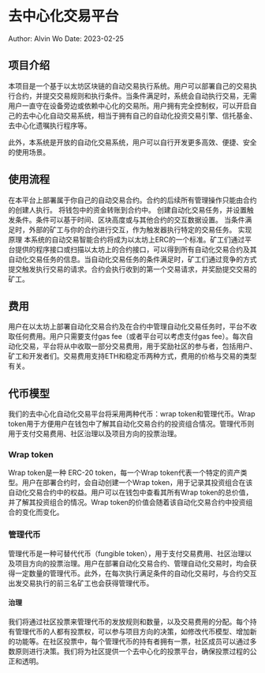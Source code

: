 # 去中心化交易平台

Author: Alvin Wo
Date: 2023-02-25

## 项目介绍
本项目是一个基于以太坊区块链的自动交易执行系统。用户可以部署自己的交易执行合约，并提交交易规则和执行条件。当条件满足时，系统会自动执行交易，无需用户一直守在设备旁边或依赖中心化的交易所。用户拥有完全控制权，可以开启自己的去中心化自动交易系统，相当于拥有自己的自动化投资交易引擎、信托基金、去中心化遗嘱执行程序等。

此外，本系统是开放的自动化交易系统，用户可以自行开发更多高效、便捷、安全的使用场景。

## 使用流程
在本平台上部署属于你自己的自动交易合约。合约的后续所有管理操作只能由合约的创建人执行。
将钱包中的资金转账到合约中。
创建自动化交易任务，并设置触发条件。条件可以基于时间、区块高度或与其他合约的交互数据设置。
当条件满足时，外部的矿工与你的合约进行交互，作为触发器执行特定的交易任务。
实现原理
本系统的自动交易智能合约将成为以太坊上ERC的一个标准。矿工们通过平台提供的程序接口或扫描以太坊上的合约接口，可以得到所有自动化交易合约及其自动化交易任务的信息。当自动化交易任务的条件满足时，矿工们通过竞争的方式提交触发执行交易的请求。合约会执行收到的第一个交易请求，并奖励提交交易的矿工。

## 费用
用户在以太坊上部署自动化交易合约及在合约中管理自动化交易任务时，平台不收取任何费用。用户只需要支付gas fee（或者平台可以考虑支付gas fee）。每次自动化交易，平台将从中收取一部分交易费用，用于奖励社区的参与者，包括用户、矿工和开发者们。交易费用支持ETH和稳定币两种方式，费用的价格与交易的类型有关。

## 代币模型
我们的去中心化自动化交易平台将采用两种代币：wrap token和管理代币。Wrap token用于方便用户在钱包中了解其自动化交易合约的投资组合情况。管理代币则用于支付交易费用、社区治理以及项目方向的投票治理。

### Wrap token
Wrap token是一种 ERC-20 token，每一个Wrap token代表一个特定的资产类型。用户在部署合约时，会自动创建一个Wrap token，用于记录其投资组合在该自动化交易合约中的权益。用户可以在钱包中查看其所有Wrap token的总价值，并了解其投资组合的情况。Wrap token的价值会随着该自动化交易合约中投资组合的变化而变化。

### 管理代币
管理代币是一种可替代代币（fungible token），用于支付交易费用、社区治理以及项目方向的投票治理。用户在部署自动化交易合约、管理自动化交易时，均会获得一定数量的管理代币。此外，在每次执行满足条件的自动化交易时，与合约交互出发交易执行的前三名矿工也会获得管理代币。

#### 治理
我们将通过社区投票来管理代币的发放规则和数量，以及交易费用的分配。每个持有管理代币的人都有投票权，可以参与项目方向的决策，如修改代币模型、增加新的功能等。在社区投票中，每个管理代币的持有者拥有一票，社区成员可以通过多数原则进行决策。我们将为社区提供一个去中心化的投票平台，确保投票过程的公正和透明。
